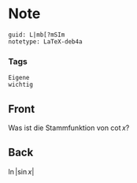 # Note
```
guid: L|mb[?mSIm
notetype: LaTeX-deb4a
```

### Tags
```
Eigene
wichtig
```

## Front
Was ist die Stammfunktion von $\cot x$?

## Back
$\ln |\sin x|$
